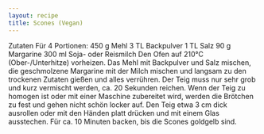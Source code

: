 ```yaml
---
layout: recipe
title: Scones (Vegan)
---
```


Zutaten
Für 4 Portionen:
450 g Mehl
3 TL Backpulver
1 TL Salz
90 g Margarine
300 ml Soja- oder Reismilch
Den Ofen auf 210°C (Ober-/Unterhitze) vorheizen. Das Mehl mit Backpulver und Salz mischen, die geschmolzene Margarine mit der Milch mischen und langsam zu den trockenen Zutaten gießen und alles verrühren.
Der Teig muss nur sehr grob und kurz vermischt werden, ca. 20 Sekunden reichen. Wenn der Teig zu homogen ist oder mit einer Maschine zubereitet wird, werden die Brötchen zu fest und gehen nicht schön locker auf.
Den Teig etwa 3 cm dick ausrollen oder mit den Händen platt drücken und mit einem Glas ausstechen. Für ca. 10 Minuten backen, bis die Scones goldgelb sind.
